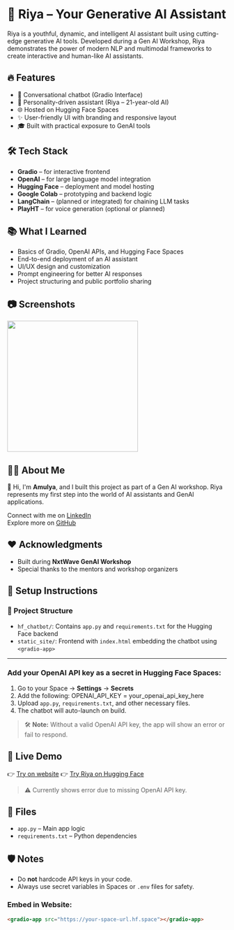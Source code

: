 # 🧠 Riya – Your Generative AI Assistant

Riya is a youthful, dynamic, and intelligent AI assistant built using cutting-edge generative AI tools. Developed during a Gen AI Workshop, Riya demonstrates the power of modern NLP and multimodal frameworks to create interactive and human-like AI assistants.

## 🔥 Features

- 💬 Conversational chatbot (Gradio Interface)
- 🤖 Personality-driven assistant (Riya – 21-year-old AI)
- 🌐 Hosted on Hugging Face Spaces
- ✨ User-friendly UI with branding and responsive layout
- 🎓 Built with practical exposure to GenAI tools

## 🛠️ Tech Stack

- **Gradio** – for interactive frontend
- **OpenAI** – for large language model integration
- **Hugging Face** – deployment and model hosting
- **Google Colab** – prototyping and backend logic
- **LangChain** – (planned or integrated) for chaining LLM tasks
- **PlayHT** – for voice generation (optional or planned)

## 📚 What I Learned

- Basics of Gradio, OpenAI APIs, and Hugging Face Spaces
- End-to-end deployment of an AI assistant
- UI/UX design and customization
- Prompt engineering for better AI responses
- Project structuring and public portfolio sharing

## 📷 Screenshots

<img src="https://herobot.app/wp-content/uploads/2022/11/AI-bot-1.jpg" width="300" />

## 🧑‍💻 About Me

👋 Hi, I'm **Amulya**, and I built this project as part of a Gen AI workshop. Riya represents my first step into the world of AI assistants and GenAI applications.

Connect with me on [LinkedIn](https://linkedin.com/in/amulyapriyaeamani)  
Explore more on [GitHub](https://github.com/Amulyapriyaeamani)

## ❤️ Acknowledgments

- Built during **NxtWave GenAI Workshop**
- Special thanks to the mentors and workshop organizers

## 🔧 Setup Instructions

### 📁 Project Structure

- `hf_chatbot/`: Contains `app.py` and `requirements.txt` for the Hugging Face backend
- `static_site/`: Frontend with `index.html` embedding the chatbot using `<gradio-app>`

---

### Add your OpenAI API key as a secret in Hugging Face Spaces:

1. Go to your Space → **Settings** → **Secrets**
2. Add the following:
OPENAI_API_KEY = your_openai_api_key_here
3. Upload `app.py`, `requirements.txt`, and other necessary files.
4. The chatbot will auto-launch on build.

> 🛠️ **Note:** Without a valid OpenAI API key, the app will show an error or fail to respond.
## 🚀 Live Demo
👉 [Try on website](amulyaaichatbot.ccbp.tech)
👉 [Try Riya on Hugging Face](https://amulyaeamani-mygenaichatbot.hf.space)
> ⚠️ Currently shows error due to missing OpenAI API key.

## 📁 Files

- `app.py` – Main app logic  
- `requirements.txt` – Python dependencies

## 🛡️ Notes

- Do **not** hardcode API keys in your code.
- Always use secret variables in Spaces or `.env` files for safety.

### Embed in Website:

```html
<gradio-app src="https://your-space-url.hf.space"></gradio-app>


  
